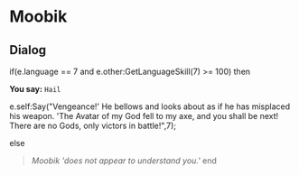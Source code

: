 # Moobik





## Dialog

if(e.language == 7 and e.other:GetLanguageSkill(7) >= 100) then


**You say:** `Hail`




e.self:Say("Vengeance!'  He bellows and looks about as if he has misplaced his weapon.  'The Avatar of my God fell to my axe, and you shall be next!  There are no Gods, only victors in battle!",7);


else


>*Moobik 'does not appear to understand you.'*
end
